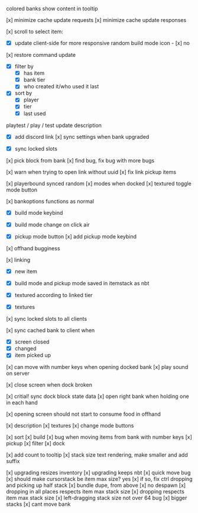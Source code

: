 colored banks
show content in tooltip

[x] minimize cache update requests
[x] minimize cache update responses


[x] scroll to select item:
- [x] update client-side for more responsive
random build mode icon - [x] no

[x] restore command update
- [x] filter by
  - [x] has item
  - [x] bank tier
  - [x] who created it/who used it last
- [x] sort by
  - [x] player
  - [x] tier
  - [x] last used

playtest / play / test
update description
- [x] add discord link
[x] sync settings when bank upgraded
- [x] sync locked slots


[x] pick block from bank
[x] find bug, fix bug with more bugs

[x] warn when trying to open link without uuid
[x] fix link pickup items


[x] playerbound synced random
[x] modes when docked
[x] textured toggle mode button

[x] bankoptions functions as normal
- [x] build mode keybind
- [x] build mode change on click air
- [x] pickup mode button
[x] add pickup mode keybind


[x] offhand bugginess

[x] linking
- [x] new item
- [x] build mode and pickup mode saved in itemstack as nbt
- [x] textured according to linked tier
- [x] textures


[x] sync locked slots to all clients

[x] sync cached bank to client when 
- [x] screen closed
- [x] changed 
- [x] item picked up

[x] can move with number keys when opening docked bank
[x] play sound on server

[x] close screen when dock broken

[x] critial! sync dock block state data
[x] open right bank when holding one in each hand

[x] opening screen should not start to consume food in offhand


[x] description
[x] textures
[x] change mode buttons

[x] sort
[x] build
[x] bug when moving items from bank with number keys
[x] pickup
[x] filter
[x] dock

[x] add count to tooltip
[x] stack size text rendering, make smaller and add suffix

[x] upgrading resizes inventory
[x] upgrading keeps nbt
[x] quick move bug
[x] should make cursorstack be item max size? yes
[x] if so, fix ctrl dropping and picking up half stack
[x] bundle dupe, from above
[x] no despawn
[x] dropping in all places respects item max stack size
[x] dropping respects item max stack size
[x] left-dragging stack size not over 64 bug
[x] bigger stacks
[x] cant move bank
